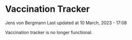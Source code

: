 Vaccination Tracker
================
Jens von Bergmann
Last updated at 10 March, 2023 - 17:08

Vaccination tracker is no longer functional.
